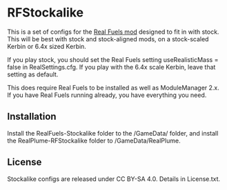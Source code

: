 RFStockalike
============

This is a set of configs for the [Real Fuels mod](http://forum.kerbalspaceprogram.com/threads/64118) designed to fit in with stock. This will be best with stock and stock-aligned mods, on a stock-scaled Kerbin or 6.4x sized Kerbin.

If you play stock, you should set the Real Fuels setting useRealisticMass = false in RealSettings.cfg. If you play with the 6.4x scale Kerbin, leave that setting as default.

This does require Real Fuels to be installed as well as ModuleManager 2.x. If you have Real Fuels running already, you have everything you need.

Installation
------------

Install the RealFuels-Stockalike folder to the <KSP root>/GameData/ folder, and install the RealPlume-RFStockalike folder to <KSP root>/GameData/RealPlume.


License
-------

Stockalike configs are released under CC BY-SA 4.0. Details in License.txt.

